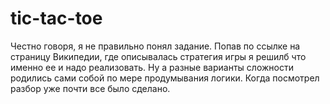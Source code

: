 # tic-tac-toe
Честно говоря, я не правильно понял задание. Попав по ссылке на страницу Википедии, где описывалась стратегия игры я решилб что именно ее и надо реализовать.
Ну а разные варианты сложности родились сами собой по мере продумывания логики.
Когда посмотрел разбор уже почти все было сделано.
